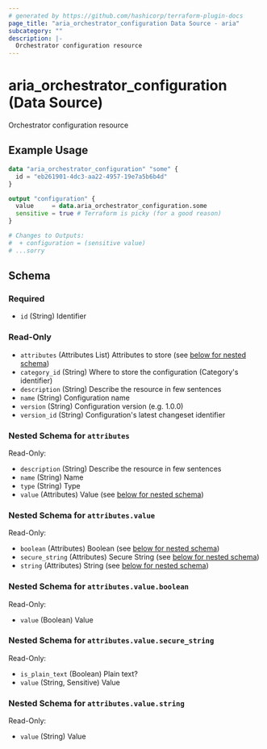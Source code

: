 ```yaml
---
# generated by https://github.com/hashicorp/terraform-plugin-docs
page_title: "aria_orchestrator_configuration Data Source - aria"
subcategory: ""
description: |-
  Orchestrator configuration resource
---
```


# aria_orchestrator_configuration (Data Source)

Orchestrator configuration resource

## Example Usage

```terraform
data "aria_orchestrator_configuration" "some" {
  id = "eb261901-4dc3-aa22-4957-19e7a5b6b4d"
}

output "configuration" {
  value     = data.aria_orchestrator_configuration.some
  sensitive = true # Terraform is picky (for a good reason)
}

# Changes to Outputs:
#  + configuration = (sensitive value)
# ...sorry
```

<!-- schema generated by tfplugindocs -->
## Schema

### Required

- `id` (String) Identifier

### Read-Only

- `attributes` (Attributes List) Attributes to store (see [below for nested schema](#nestedatt--attributes))
- `category_id` (String) Where to store the configuration (Category's identifier)
- `description` (String) Describe the resource in few sentences
- `name` (String) Configuration name
- `version` (String) Configuration version (e.g. 1.0.0)
- `version_id` (String) Configuration's latest changeset identifier

<a id="nestedatt--attributes"></a>
### Nested Schema for `attributes`

Read-Only:

- `description` (String) Describe the resource in few sentences
- `name` (String) Name
- `type` (String) Type
- `value` (Attributes) Value (see [below for nested schema](#nestedatt--attributes--value))

<a id="nestedatt--attributes--value"></a>
### Nested Schema for `attributes.value`

Read-Only:

- `boolean` (Attributes) Boolean (see [below for nested schema](#nestedatt--attributes--value--boolean))
- `secure_string` (Attributes) Secure String (see [below for nested schema](#nestedatt--attributes--value--secure_string))
- `string` (Attributes) String (see [below for nested schema](#nestedatt--attributes--value--string))

<a id="nestedatt--attributes--value--boolean"></a>
### Nested Schema for `attributes.value.boolean`

Read-Only:

- `value` (Boolean) Value


<a id="nestedatt--attributes--value--secure_string"></a>
### Nested Schema for `attributes.value.secure_string`

Read-Only:

- `is_plain_text` (Boolean) Plain text?
- `value` (String, Sensitive) Value


<a id="nestedatt--attributes--value--string"></a>
### Nested Schema for `attributes.value.string`

Read-Only:

- `value` (String) Value

